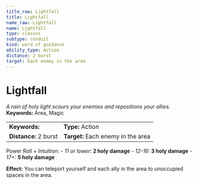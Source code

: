 ```yaml
---
title_raw: Lightfall
title: Lightfall
name_raw: Lightfall
name: Lightfall
type: classes
subtype: conduit
kind: word of guidance
ability_type: Action
distance: 2 burst
target: Each enemy in the area
---
```


# Lightfall

*A rain of holy light scours your enemies and repositions your allies.* **Keywords:** Area, Magic

|                       |                                    |
| :-------------------- | :--------------------------------- |
| **Keywords:**         | **Type:** Action                   |
| **Distance:** 2 burst | **Target:** Each enemy in the area |

Power Roll + Intuition: - *11 or lower:* **2 holy damage** - *12-16:* **3 holy damage** - *17+:* **5 holy damage**

**Effect:** You can teleport yourself and each ally in the area to unoccupied spaces in the area.

